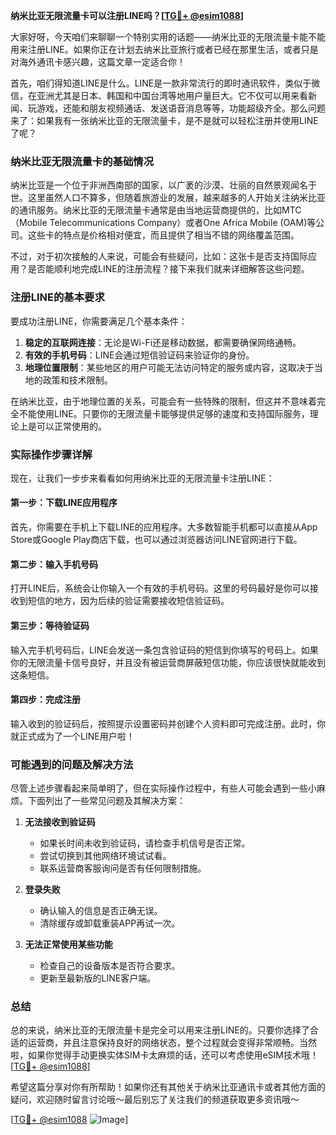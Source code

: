 **纳米比亚无限流量卡可以注册LINE吗？[[TG💪+ @esim1088](https://t.me/s/esim1088)]**

大家好呀，今天咱们来聊聊一个特别实用的话题——纳米比亚的无限流量卡能不能用来注册LINE。如果你正在计划去纳米比亚旅行或者已经在那里生活，或者只是对海外通讯卡感兴趣，这篇文章一定适合你！

首先，咱们得知道LINE是什么。LINE是一款非常流行的即时通讯软件，类似于微信，在亚洲尤其是日本、韩国和中国台湾等地用户量巨大。它不仅可以用来看新闻、玩游戏，还能和朋友视频通话、发送语音消息等等，功能超级齐全。那么问题来了：如果我有一张纳米比亚的无限流量卡，是不是就可以轻松注册并使用LINE了呢？

### 纳米比亚无限流量卡的基础情况

纳米比亚是一个位于非洲西南部的国家，以广袤的沙漠、壮丽的自然景观闻名于世。这里虽然人口不算多，但随着旅游业的发展，越来越多的人开始关注纳米比亚的通讯服务。纳米比亚的无限流量卡通常是由当地运营商提供的，比如MTC（Mobile Telecommunications Company）或者One Africa Mobile (OAM)等公司。这些卡的特点是价格相对便宜，而且提供了相当不错的网络覆盖范围。

不过，对于初次接触的人来说，可能会有些疑问，比如：这张卡是否支持国际应用？是否能顺利地完成LINE的注册流程？接下来我们就来详细解答这些问题。

### 注册LINE的基本要求

要成功注册LINE，你需要满足几个基本条件：
1. **稳定的互联网连接**：无论是Wi-Fi还是移动数据，都需要确保网络通畅。
2. **有效的手机号码**：LINE会通过短信验证码来验证你的身份。
3. **地理位置限制**：某些地区的用户可能无法访问特定的服务或内容，这取决于当地的政策和技术限制。

在纳米比亚，由于地理位置的关系，可能会有一些特殊的限制，但这并不意味着完全不能使用LINE。只要你的无限流量卡能够提供足够的速度和支持国际服务，理论上是可以正常使用的。

### 实际操作步骤详解

现在，让我们一步步来看看如何用纳米比亚的无限流量卡注册LINE：

#### 第一步：下载LINE应用程序
首先，你需要在手机上下载LINE的应用程序。大多数智能手机都可以直接从App Store或Google Play商店下载，也可以通过浏览器访问LINE官网进行下载。

#### 第二步：输入手机号码
打开LINE后，系统会让你输入一个有效的手机号码。这里的号码最好是你可以接收到短信的地方，因为后续的验证需要接收短信验证码。

#### 第三步：等待验证码
输入完手机号码后，LINE会发送一条包含验证码的短信到你填写的号码上。如果你的无限流量卡信号良好，并且没有被运营商屏蔽短信功能，你应该很快就能收到这条短信。

#### 第四步：完成注册
输入收到的验证码后，按照提示设置密码并创建个人资料即可完成注册。此时，你就正式成为了一个LINE用户啦！

### 可能遇到的问题及解决方法

尽管上述步骤看起来简单明了，但在实际操作过程中，有些人可能会遇到一些小麻烦。下面列出了一些常见问题及其解决方案：

1. **无法接收到验证码**
   - 如果长时间未收到验证码，请检查手机信号是否正常。
   - 尝试切换到其他网络环境试试看。
   - 联系运营商客服询问是否有任何限制措施。

2. **登录失败**
   - 确认输入的信息是否正确无误。
   - 清除缓存或卸载重装APP再试一次。

3. **无法正常使用某些功能**
   - 检查自己的设备版本是否符合要求。
   - 更新至最新版的LINE客户端。

### 总结

总的来说，纳米比亚的无限流量卡是完全可以用来注册LINE的。只要你选择了合适的运营商，并且注意保持良好的网络状态，整个过程就会变得非常顺畅。当然啦，如果你觉得手动更换实体SIM卡太麻烦的话，还可以考虑使用eSIM技术哦！[[TG💪+ @esim1088](https://t.me/s/esim1088)]

希望这篇分享对你有所帮助！如果你还有其他关于纳米比亚通讯卡或者其他方面的疑问，欢迎随时留言讨论哦～最后别忘了关注我们的频道获取更多资讯哦～

[[TG💪+ @esim1088](https://t.me/s/esim1088) ![Image](https://i.postimg.cc/4NQfJmqS/Snipaste-2025-05-13-00-14-12.png)]